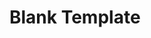 <!DOCTYPE html>
<html lang="en">

<head>
    <meta charset="UTF-8">
    <meta http-equiv="X-UA-Compatible" content="IE=edge">
    <meta name="viewport" content="width=device-width, initial-scale=1.0">
    <title>Northern Colorado Greenscapes</title>
</head>

<body>
    <h1>Blank Template</h1>
</body>

</html>

